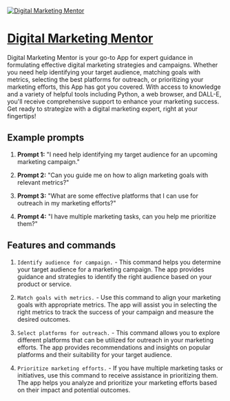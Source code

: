 [![Digital Marketing Mentor](https://files.oaiusercontent.com/file-hMbOx0uyHaWb2kcGak2Wdz9L?se=2123-10-14T15%3A05%3A21Z&sp=r&sv=2021-08-06&sr=b&rscc=max-age%3D31536000%2C%20immutable&rscd=attachment%3B%20filename%3D372a3de6-4023-4805-a5f3-de8863a99b5e.png&sig=HmZ5G/pp9ml51bEjcyRarm73RvmYe12HUNIy08wRLgk%3D)](https://chat.openai.com/g/g-qnggCySn8-digital-marketing-mentor)

# [Digital Marketing Mentor](https://chat.openai.com/g/g-qnggCySn8-digital-marketing-mentor)

Digital Marketing Mentor is your go-to App for expert guidance in formulating effective digital marketing strategies and campaigns. Whether you need help identifying your target audience, matching goals with metrics, selecting the best platforms for outreach, or prioritizing your marketing efforts, this App has got you covered. With access to knowledge and a variety of helpful tools including Python, a web browser, and DALL-E, you'll receive comprehensive support to enhance your marketing success. Get ready to strategize with a digital marketing expert, right at your fingertips!

## Example prompts

1. **Prompt 1:** "I need help identifying my target audience for an upcoming marketing campaign."

2. **Prompt 2:** "Can you guide me on how to align marketing goals with relevant metrics?"

3. **Prompt 3:** "What are some effective platforms that I can use for outreach in my marketing efforts?"

4. **Prompt 4:** "I have multiple marketing tasks, can you help me prioritize them?"

## Features and commands

1. `Identify audience for campaign.` - This command helps you determine your target audience for a marketing campaign. The app provides guidance and strategies to identify the right audience based on your product or service.

2. `Match goals with metrics.` - Use this command to align your marketing goals with appropriate metrics. The app will assist you in selecting the right metrics to track the success of your campaign and measure the desired outcomes.

3. `Select platforms for outreach.` - This command allows you to explore different platforms that can be utilized for outreach in your marketing efforts. The app provides recommendations and insights on popular platforms and their suitability for your target audience.

4. `Prioritize marketing efforts.` - If you have multiple marketing tasks or initiatives, use this command to receive assistance in prioritizing them. The app helps you analyze and prioritize your marketing efforts based on their impact and potential outcomes.